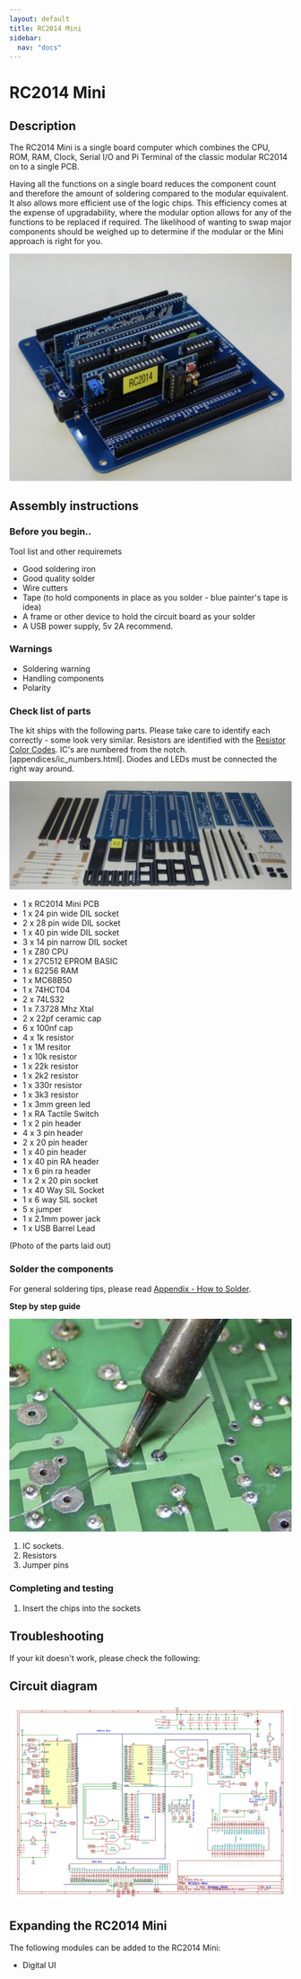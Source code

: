 ```yaml
---
layout: default
title: RC2014 Mini
sidebar:
  nav: "docs"
---
```


# RC2014 Mini

## Description

The RC2014 Mini is a single board computer which combines the CPU, ROM, RAM, Clock, Serial I/O and Pi Terminal of the classic modular RC2014 on to a single PCB.

Having all the functions on a single board reduces the component count and therefore the amount of soldering compared to the modular equivalent.  It also allows more efficient use of the logic chips.  This efficiency comes at the expense of upgradability, where the modular option allows for any of the functions to be replaced if required.  The likelihood of wanting to swap major components should be weighed up to determine if the modular or the Mini approach is right for you.

![](board1.png)



## Assembly instructions

### Before you begin..

Tool list and other requiremets

* Good soldering iron
* Good quality solder
* Wire cutters
* Tape (to hold components in place as you solder - blue painter's tape is idea)
* A frame or other device to hold the circuit board as your solder
* A USB power supply, 5v 2A recommend.

### Warnings

* Soldering warning
* Handling components
* Polarity


### Check list of parts

The kit ships with the following parts. Please take care to identify each correctly - some look very similar. Resistors are identified with the [Resistor Color Codes](appendices/resistor_color_codes.htm). IC's are numbered from the notch. [appendices/ic_numbers.html]. Diodes and LEDs must be connected the right way around.

![](board0.png)

<ul>
<li>1 x RC2014 Mini PCB</li>
<li>1 x 24 pin wide DIL socket</li>
<li>2 x 28 pin wide DIL socket</li>
<li>1 x 40 pin wide DIL socket</li>
<li>3 x 14 pin narrow DIL socket</li>
<li>1 x Z80 CPU</li>
<li>1 x 27C512 EPROM BASIC</li>
<li>1 x 62256 RAM</li>
<li>1 x MC68B50</li>
<li>1 x 74HCT04</li>
<li>2 x 74LS32</li>
<li>1 x 7.3728 Mhz Xtal</li>
<li>2 x 22pf ceramic cap</li>
<li>6 x 100nf cap</li>
<li>4 x 1k resistor</li>
<li>1 x 1M resitor</li>
<li>1 x 10k resistor</li>
<li>1 x 22k resistor</li>
<li>1 x 2k2 resistor</li>
<li>1 x 330r resistor</li>
<li>1 x 3k3 resistor</li>
<li>1 x 3mm green led</li>
<li>1 x RA Tactile Switch</li>
<li>1 x 2 pin header</li>
<li>4 x 3 pin header</li>
<li>2 x 20 pin header</li>
<li>1 x 40 pin header</li>
<li>1 x 40 pin RA header</li>
<li>1 x 6 pin ra header</li>
<li>1 x 2 x 20 pin socket</li>
<li>1 x 40 Way SIL Socket</li>
<li>1 x 6 way SIL socket</li>
<li>5 x jumper</li>
<li>1 x 2.1mm power jack</li>
<li>1 x USB Barrel Lead</li>
</ul>


(Photo of the parts laid out)

### Solder the components

For general soldering tips, please read [Appendix - How to Solder](appendices/soldering.html).

**Step by step guide**

![](soldering.png)

1. IC sockets.
2. Resistors
3. Jumper pins



### Completing and testing

1. Insert the chips into the sockets


## Troubleshooting

If your kit doesn't work, please check the following:


## Circuit diagram

![](schematic.png)

## Expanding the RC2014 Mini


The following modules can be added to the RC2014 Mini:

* Digital UI


